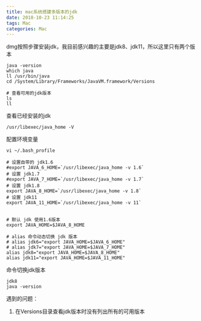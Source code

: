 ```yaml
---
title: mac系统搭建多版本的jdk
date: 2018-10-23 11:14:25
tags: Mac
categories: Mac
---
```


dmg按照步骤安装jdk，我目前感兴趣的主要是jdk8、jdk11，所以这里只有两个版本

```
java -version
which java
ll /usr/bin/java
cd /System/Library/Frameworks/JavaVM.framework/Versions

# 查看可用的jdk版本
ls
ll
```

查看已经安装的jdk

	/usr/libexec/java_home -V

配置环境变量
	
	vi ~/.bash_profile

```
# 设置自带的 jdk1.6
#export JAVA_6_HOME=`/usr/libexec/java_home -v 1.6`
# 设置 jdk1.7
#export JAVA_7_HOME=`/usr/libexec/java_home -v 1.7`
# 设置 jdk1.8
export JAVA_8_HOME=`/usr/libexec/java_home -v 1.8`
# 设置 jdk11
export JAVA_11_HOME=`/usr/libexec/java_home -v 11`


# 默认 jdk 使用1.6版本
export JAVA_HOME=$JAVA_8_HOME

# alias 命令动态切换 jdk 版本
# alias jdk6="export JAVA_HOME=$JAVA_6_HOME"
# alias jdk7="export JAVA_HOME=$JAVA_7_HOME"
alias jdk8="export JAVA_HOME=$JAVA_8_HOME"
alias jdk11="export JAVA_HOME=$JAVA_11_HOME"

```

命令切换jdk版本

	jdk8
	java -version

遇到的问题：

1. 在Versions目录查看jdk版本时没有列出所有的可用版本